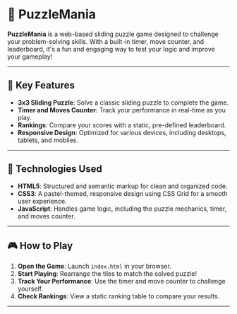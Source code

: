 # 🧩 PuzzleMania

**PuzzleMania** is a web-based sliding puzzle game designed to challenge your problem-solving skills. With a built-in timer, move counter, and leaderboard, it's a fun and engaging way to test your logic and improve your gameplay!

---

## 🌟 Key Features

- **3x3 Sliding Puzzle**: Solve a classic sliding puzzle to complete the game.  
- **Timer and Moves Counter**: Track your performance in real-time as you play.  
- **Rankings**: Compare your scores with a static, pre-defined leaderboard.  
- **Responsive Design**: Optimized for various devices, including desktops, tablets, and mobiles.  

---

## 🚀 Technologies Used

- **HTML5**: Structured and semantic markup for clean and organized code.  
- **CSS3**: A pastel-themed, responsive design using CSS Grid for a smooth user experience.  
- **JavaScript**: Handles game logic, including the puzzle mechanics, timer, and moves counter.  

---

## 🎮 How to Play

1. **Open the Game**: Launch `index.html` in your browser.  
2. **Start Playing**: Rearrange the tiles to match the solved puzzle!  
3. **Track Your Performance**: Use the timer and move counter to challenge yourself.  
4. **Check Rankings**: View a static ranking table to compare your results.  

---

